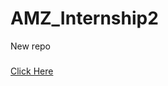 # AMZ_Internship2
New repo

###
[Click Here](https://jagrit29.github.io/AMZ_Internship2/index.html)
